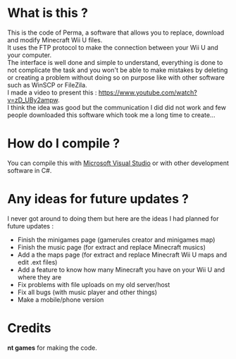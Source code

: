 # What is this ?
This is the code of Perma, a software that allows you to replace, download and modify Minecraft Wii U files.    
It uses the FTP protocol to make the connection between your Wii U and your computer.    
The interface is well done and simple to understand, everything is done to not complicate the task and you won't be able to make mistakes by deleting or creating a problem without doing so on purpose like with other software such as WinSCP or FileZila.    
I made a video to present this : https://www.youtube.com/watch?v=zD_UBy2ampw.    
I think the idea was good but the communication I did did not work and few people downloaded this software which took me a long time to create...    

# How do I compile ? 
You can compile this with [Microsoft Visual Studio](https://visualstudio.microsoft.com/) or with other development software in C#.

# Any ideas for future updates ?    
I never got around to doing them but here are the ideas I had planned for future updates :    
- Finish the minigames page (gamerules creator and minigames map)    
- Finish the music page (for extract and replace Minecraft musics)    
- Add a the maps page (for extract and replace Minecraft Wii U maps and edit .ext files)    
- Add a feature to know how many Minecraft you have on your Wii U and where they are    
- Fix problems with file uploads on my old server/host    
- Fix all bugs (with music player and other things)    
- Make a mobile/phone version    

# Credits
**nt games** for making the code.    
